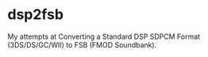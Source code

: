 # dsp2fsb
My attempts at Converting a Standard DSP SDPCM Format (3DS/DS/GC/WII) to FSB (FMOD Soundbank).
